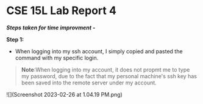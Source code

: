 # CSE 15L Lab Report 4

***Steps taken for time improvment -***

**Step 1:**

- When logging into my ssh account, I simply copied and pasted the command with my specific login.

>__Note__:When logging into my account, it does not propmt me to type my password, due to the fact that my personal 
machine's ssh key has been saved into the remote server under my account.

![](Screenshot 2023-02-26 at 1.04.19 PM.png)
